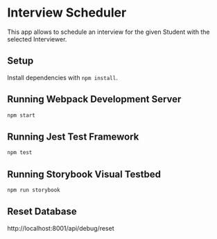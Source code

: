 # Interview Scheduler
This app allows to schedule an interview for the given Student with the selected Interviewer.

## Setup

Install dependencies with `npm install`.

## Running Webpack Development Server

```sh
npm start
```

## Running Jest Test Framework

```sh
npm test
```

## Running Storybook Visual Testbed

```sh
npm run storybook
```

## Reset Database
http://localhost:8001/api/debug/reset

